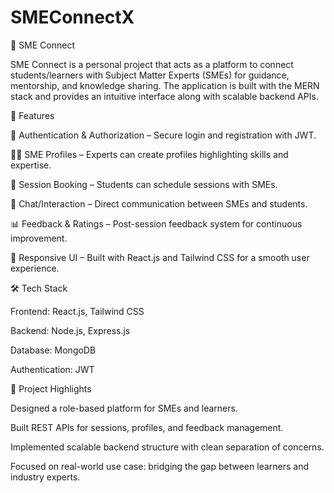 # SMEConnectX

📌 SME Connect

SME Connect is a personal project that acts as a platform to connect students/learners with Subject Matter Experts (SMEs) for guidance, mentorship, and knowledge sharing. The application is built with the MERN stack and provides an intuitive interface along with scalable backend APIs.

🚀 Features

🔐 Authentication & Authorization – Secure login and registration with JWT.

👨‍🏫 SME Profiles – Experts can create profiles highlighting skills and expertise.

📅 Session Booking – Students can schedule sessions with SMEs.

💬 Chat/Interaction – Direct communication between SMEs and students.

📊 Feedback & Ratings – Post-session feedback system for continuous improvement.

🎨 Responsive UI – Built with React.js and Tailwind CSS for a smooth user experience.

🛠 Tech Stack

Frontend: React.js, Tailwind CSS

Backend: Node.js, Express.js

Database: MongoDB

Authentication: JWT

🌟 Project Highlights

Designed a role-based platform for SMEs and learners.

Built REST APIs for sessions, profiles, and feedback management.

Implemented scalable backend structure with clean separation of concerns.

Focused on real-world use case: bridging the gap between learners and industry experts.

